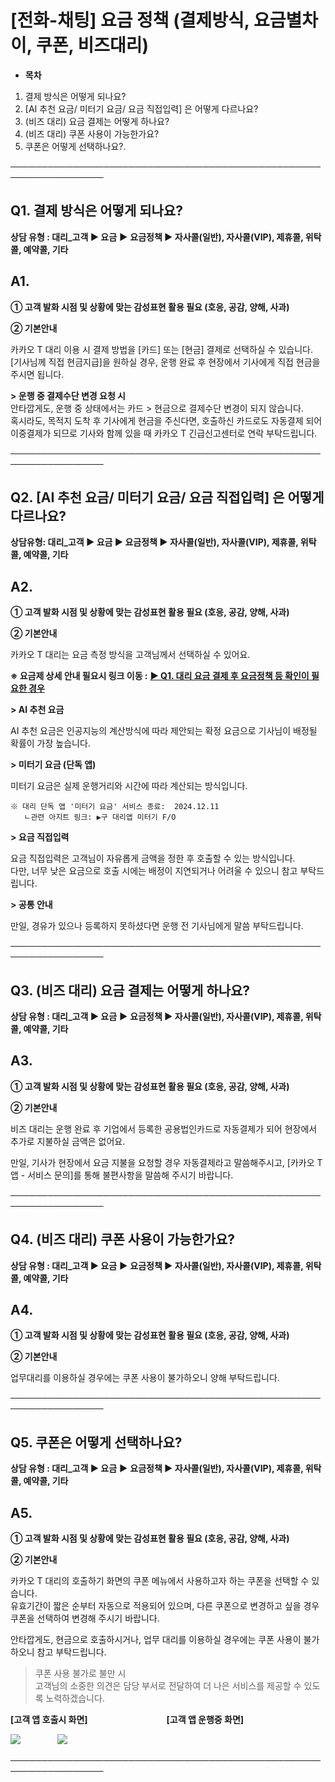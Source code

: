 # [전화-채팅] 요금 정책 (결제방식, 요금별차이, 쿠폰, 비즈대리)

* **목차**

1. 결제 방식은 어떻게 되나요?
2. [AI 추천 요금/ 미터기 요금/ 요금 직접입력] 은 어떻게 다르나요?
3. (비즈 대리) 요금 결제는 어떻게 하나요?
4. (비즈 대리) 쿠폰 사용이 가능한가요?
5. 쿠폰은 어떻게 선택하나요?.

─────────────────────────────────────────────────────────────────

**Q1.** **결제 방식은 어떻게 되나요?**
---------------------------

**상담 유형 : 대리\_고객 ▶ 요금** **▶** **요금정책 ▶ 자사콜(일반), 자사콜(VIP), 제휴콜, 위탁콜, 예약콜, 기타**

**A1.**
-------

****① 고객 발화 시점 및 상황에 맞는 감성표현 활용 필요 (호응, 공감, 양해, 사과)****

**② 기본안내**

카카오 T 대리 이용 시 결제 방법을 [카드] 또는 [현금] 결제로 선택하실 수 있습니다.  
[기사님께 직접 현금지급]을 원하실 경우, 운행 완료 후 현장에서 기사에게 직접 현금을 주시면 됩니다.

**> 운행 중 결제수단 변경 요청 시**  
안타깝게도, 운행 중 상태에서는 카드 > 현금으로 결제수단 변경이 되지 않습니다.  
혹시라도, 목적지 도착 후 기사에게 현금을 주신다면, 호출하신 카드로도 자동결제 되어 이중결제가 되므로 기사와 함께 있을 때 카카오 T 긴급신고센터로 연락 부탁드립니다.

─────────────────────────────────────────────────────────────────

**Q2. [AI 추천 요금/ 미터기 요금/ 요금 직접입력] 은 어떻게 다르나요?**
-----------------------------------------------

**상담유형: 대리\_고객 **▶** 요금 **▶** 요금정책 **▶ 자사콜(일반), 자사콜(VIP), 제휴콜, 위탁콜, 예약콜, 기타****

**A2.**
-------

****① 고객 발화 시점 및 상황에 맞는 감성표현 활용 필요 (호응, 공감, 양해, 사과)****

**② 기본안내**

카카오 T 대리는 요금 측정 방식을 고객님께서 선택하실 수 있어요.

**※ 요금제 상세 안내 필요시 링크 이동 :** **[▶ Q1. 대리 요금 결제 후 요금정책 등 확인이 필요한 경우](https://kakaomobilitysupport.zendesk.com/hc/ko/articles/31701542703641)**

**> AI 추천 요금**

AI 추천 요금은 인공지능의 계산방식에 따라 제안되는 확정 요금으로 기사님이 배정될 확률이 가장 높습니다.

**> 미터기 요금 (단독 앱)**

미터기 요금은 실제 운행거리와 시간에 따라 계산되는 방식입니다.

```
※ 대리 단독 앱 '미터기 요금' 서비스 종료:  2024.12.11   
   ㄴ관련 아지트 링크: ▶구 대리앱 미터기 F/O
```

**> 요금 직접입력**

요금 직접입력은 고객님이 자유롭게 금액을 정한 후 호출할 수 있는 방식입니다.  
다만, 너무 낮은 요금으로 호출 시에는 배정이 지연되거나 어려울 수 있으니 참고 부탁드립니다.

**> 공통 안내**

만일, 경유가 있으나 등록하지 못하셨다면 운행 전 기사님에게 말씀 부탁드립니다.

─────────────────────────────────────────────────────────────────

**Q3. (비즈 대리) 요금 결제는 어떻게 하나요?**
-------------------------------

**상담 유형 : 대리\_고객 ▶ 요금** **▶** **요금정책 ▶ 자사콜(일반), 자사콜(VIP), 제휴콜, 위탁콜, 예약콜, 기타**

**A3.**
-------

****① 고객 발화 시점 및 상황에 맞는 감성표현 활용 필요 (호응, 공감, 양해, 사과)****

**② 기본안내**

비즈 대리는 운행 완료 후 기업에서 등록한 공용법인카드로 자동결제가 되어 현장에서 추가로 지불하실 금액은 없어요.

만일, 기사가 현장에서 요금 지불을 요청할 경우 자동결제라고 말씀해주시고, [카카오 T 앱 - 서비스 문의]를 통해 불편사항을 말씀해 주시기 바랍니다.

─────────────────────────────────────────────────────────────────

**Q4. (비즈 대리) 쿠폰 사용이 가능한가요?**
-----------------------------

**상담 유형 : 대리\_고객 ▶ 요금** **▶** **요금정책 ▶ 자사콜(일반), 자사콜(VIP), 제휴콜, 위탁콜, 예약콜, 기타**

**A4.**
-------

****① 고객 발화 시점 및 상황에 맞는 감성표현 활용 필요 (호응, 공감, 양해, 사과)****

**② 기본안내**

업무대리를 이용하실 경우에는 쿠폰 사용이 불가하오니 양해 부탁드립니다.

─────────────────────────────────────────────────────────────────

**Q5. 쿠폰은 어떻게 선택하나요?**
----------------------

**상담 유형 : 대리\_고객 ▶ 요금** **▶** **요금정책 ▶ 자사콜(일반), 자사콜(VIP), 제휴콜, 위탁콜, 예약콜, 기타**

**A5.**
-------

****① 고객 발화 시점 및 상황에 맞는 감성표현 활용 필요 (호응, 공감, 양해, 사과)****

**② 기본안내**

카카오 T 대리의 호출하기 화면의 쿠폰 메뉴에서 사용하고자 하는 쿠폰을 선택할 수 있습니다.  
유효기간이 짧은 순부터 자동으로 적용되어 있으며, 다른 쿠폰으로 변경하고 싶을 경우 쿠폰을 선택하여 변경해 주시기 바랍니다.

안타깝게도, 현금으로 호출하시거나, 업무 대리를 이용하실 경우에는 쿠폰 사용이 불가하오니 참고 부탁드립니다.

> 쿠폰 사용 불가로 불만 시  
고객님의 소중한 의견은 담당 부서로 전달하여 더 나은 서비스를 제공할 수 있도록 노력하겠습니다.

**[고객 앱 호출시 화면]                                      [고객 앱 운행중 화면]**

![](https://kakaomobilitysupport.zendesk.com/hc/article_attachments/41040065078681)               ![](https://kakaomobilitysupport.zendesk.com/hc/article_attachments/41040065082777)

─────────────────────────────────────────────────────────────────